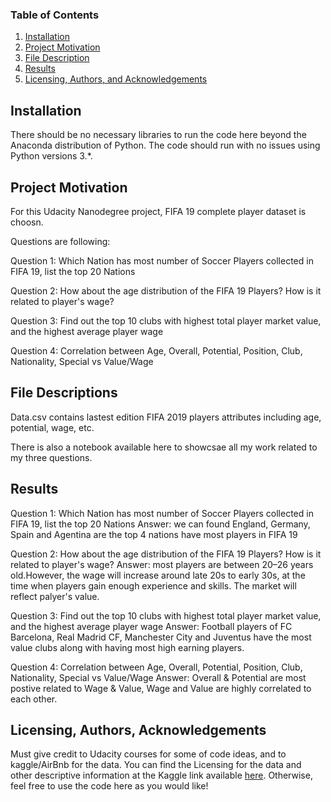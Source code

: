 ### Table of Contents

1. [Installation](#installation)
2. [Project Motivation](#motivation)
3. [File Description](#files)
4. [Results](#results)
5. [Licensing, Authors, and Acknowledgements](#licensing)

## Installation <a name="installation"></a>

There should be no necessary libraries to run the code here beyond the Anaconda distribution of Python. The code should run with no issues using Python versions 3.*.

## Project Motivation<a name="motivation"></a>

For this Udacity Nanodegree project, FIFA 19 complete player dataset is choosn.

Questions are following:

Question 1: Which Nation has most number of Soccer Players collected in FIFA 19, list the top 20 Nations

Question 2: How about the age distribution of the FIFA 19 Players? How is it related to player's wage?

Question 3: Find out the top 10 clubs with highest total player market value, and the highest average player wage

Question 4: Correlation between Age, Overall, Potential, Position, Club, Nationality, Special vs Value/Wage

## File Descriptions <a name="files"></a>

Data.csv contains lastest edition FIFA 2019 players attributes including age, potential, wage, etc. 

There is also a notebook available here to showcsae all my work related to my three questions.



## Results<a name="results"></a>

Question 1: Which Nation has most number of Soccer Players collected in FIFA 19, list the top 20 Nations
Answer: we can found England, Germany, Spain and Agentina are the top 4 nations have most players in FIFA 19

Question 2: How about the age distribution of the FIFA 19 Players? How is it related to player's wage?
Answer: most players are between 20–26 years old.However, the wage will increase around late 20s to early 30s, at the time when players gain enough experience and skills. The market will reflect palyer's value.

Question 3: Find out the top 10 clubs with highest total player market value, and the highest average player wage
Answer: Football players of FC Barcelona, Real Madrid CF, Manchester City and Juventus have the most value clubs along with having most high earning players.

Question 4: Correlation between Age, Overall, Potential, Position, Club, Nationality, Special vs Value/Wage
Answer: Overall & Potential are most postive related to Wage & Value, Wage and Value are highly correlated to each other.


## Licensing, Authors, Acknowledgements<a name="licensing"></a>

Must give credit to Udacity courses for some of code ideas, and to kaggle/AirBnb for the data. You can find the Licensing for the data and other descriptive information at the Kaggle link available [here](https://www.kaggle.com/karangadiya/fifa19). Otherwise, feel free to use the code here as you would like!
